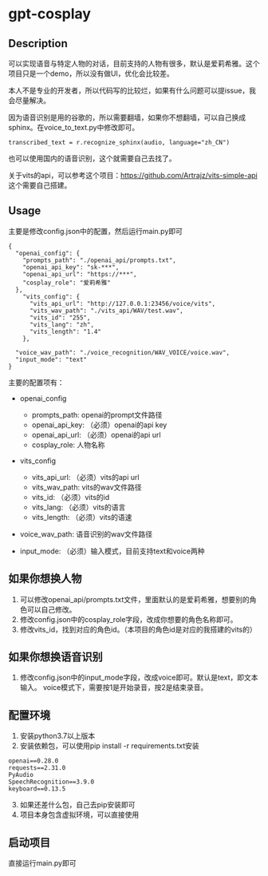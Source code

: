 # gpt-cosplay

## Description
可以实现语音与特定人物的对话，目前支持的人物有很多，默认是爱莉希雅。这个项目只是一个demo，所以没有做UI，优化会比较差。

本人不是专业的开发者，所以代码写的比较烂，如果有什么问题可以提issue，我会尽量解决。

因为语音识别是用的谷歌的，所以需要翻墙，如果你不想翻墙，可以自己换成sphinx。在voice_to_text.py中修改即可。
```
transcribed_text = r.recognize_sphinx(audio, language="zh_CN")
```
也可以使用国内的语音识别，这个就需要自己去找了。

关于vits的api，可以参考这个项目：https://github.com/Artrajz/vits-simple-api
这个需要自己搭建。


## Usage
主要是修改config.json中的配置，然后运行main.py即可
```
{
  "openai_config": {
    "prompts_path": "./openai_api/prompts.txt",
    "openai_api_key": "sk-***",
    "openai_api_url": "https://***",
    "cosplay_role": "爱莉希雅"
  },
    "vits_config": {
      "vits_api_url": "http://127.0.0.1:23456/voice/vits",
      "vits_wav_path": "./vits_api/WAV/test.wav",
      "vits_id": "255",
      "vits_lang": "zh",
      "vits_length": "1.4"
    },

  "voice_wav_path": "./voice_recognition/WAV_VOICE/voice.wav",
  "input_mode": "text"
}
```
主要的配置项有：
- openai_config
  - prompts_path: openai的prompt文件路径
  - openai_api_key: （必须）openai的api key
  - openai_api_url: （必须）openai的api url
  - cosplay_role: 人物名称
- vits_config
  - vits_api_url: （必须）vits的api url
  - vits_wav_path: vits的wav文件路径
  - vits_id: （必须）vits的id
  - vits_lang: （必须）vits的语言
  - vits_length: （必须）vits的语速

- voice_wav_path: 语音识别的wav文件路径
- input_mode: （必须）输入模式，目前支持text和voice两种

## 如果你想换人物
1. 可以修改openai_api/prompts.txt文件，里面默认的是爱莉希雅，想要别的角色可以自己修改。
2. 修改config.json中的cosplay_role字段，改成你想要的角色名称即可。
3. 修改vits_id，找到对应的角色id。（本项目的角色id是对应的我搭建的vits的）

## 如果你想换语音识别
1. 修改config.json中的input_mode字段，改成voice即可。默认是text，即文本输入。
voice模式下，需要按1是开始录音，按2是结束录音。

## 配置环境
1. 安装python3.7以上版本
2. 安装依赖包，可以使用pip install -r requirements.txt安装
```
openai==0.28.0
requests==2.31.0
PyAudio
SpeechRecognition==3.9.0
keyboard==0.13.5
```
3. 如果还差什么包，自己去pip安装即可
4. 项目本身包含虚拟环境，可以直接使用

## 启动项目
直接运行main.py即可


